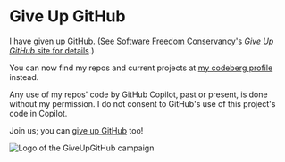 # Give Up GitHub

I have given up GitHub.  ([See Software Freedom Conservancy's *Give Up  GitHub* site for details](https://GiveUpGitHub.org).)

You can now find my repos and current projects at [my codeberg profile](https://codeberg.org/inthepanchine) instead.

Any use of my repos' code by GitHub Copilot, past or present, is done without my permission.  I do not consent to GitHub's use of this project's code in Copilot.

Join us; you can [give up GitHub](https://GiveUpGitHub.org) too!

![Logo of the GiveUpGitHub campaign](https://sfconservancy.org/img/GiveUpGitHub.png)
